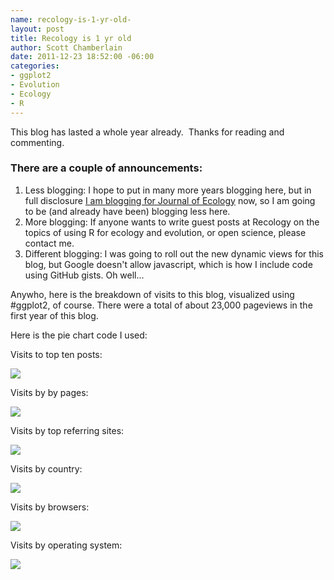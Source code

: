 ```yaml
--- 
name: recology-is-1-yr-old-
layout: post
title: Recology is 1 yr old
author: Scott Chamberlain
date: 2011-12-23 18:52:00 -06:00
categories: 
- ggplot2
- Evolution
- Ecology
- R
---
```


This blog has lasted a whole year already. &nbsp;Thanks for reading and commenting. 

### There are a couple of announcements:

1. Less blogging: I hope to put in many more years blogging here, but in full disclosure [I am blogging for Journal of Ecology][jeco] now, so I am going to be (and already have been) blogging less here.
2. More blogging: If anyone wants to write guest posts at Recology on the topics of using R for ecology and evolution, or open science, please contact me. 
3. Different blogging: I was going to roll out the new dynamic views for this blog, but Google doesn't allow javascript, which is how I include code using GitHub gists. Oh well...

Anywho, here is the breakdown of visits to this blog, visualized using #ggplot2, of course. There were a total of about 23,000 pageviews in the first year of this blog. 

[jeco]: http://jecologyblog.wordpress.com/

Here is the pie chart code I used:
<script src="https://gist.github.com/1515754.js?file=piechart.R"></script> 

Visits to top ten posts:

<img style=" margin-right: 2em; border:none" src="http://farm8.staticflickr.com/7158/6613213609_e491cd6f95_d.jpg"/>

Visits by by pages:

<img style=" margin-right: 2em; border:none" src="http://farm8.staticflickr.com/7033/6613216069_6c7b0d2aca_d.jpg"/>

Visits by top referring sites:

<img style=" margin-right: 2em; border:none" src="http://farm8.staticflickr.com/7008/6613217859_a03bcfee3e_d.jpg"/>

Visits by country:

<img style=" margin-right: 2em; border:none" src="http://farm8.staticflickr.com/7027/6613219049_97cf21a84e_d.jpg"/>

Visits by browsers:

<img style=" margin-right: 2em; border:none" src="http://farm8.staticflickr.com/7147/6613232905_5a98d82f87_d.jpg"/>

Visits by operating system:

<img style=" margin-right: 2em; border:none" src="http://farm8.staticflickr.com/7005/6613236311_7cab55afd6_d.jpg"/>

